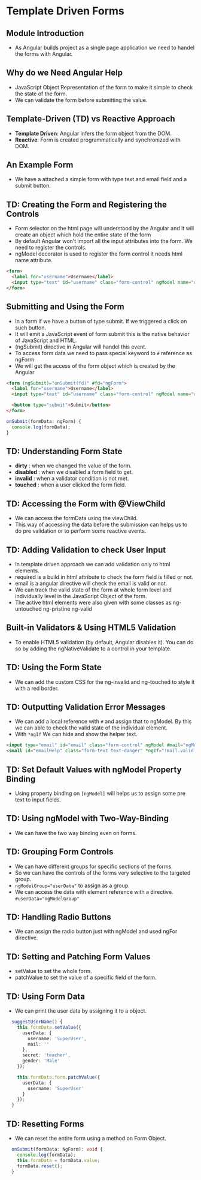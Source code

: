 # Template Driven Forms

## Module Introduction

* As Angular builds project as a single page application we need to handel the forms with Angular.

## Why do we Need Angular Help

* JavaScript Object Representation of the form to make it simple to check the state of the form.
* We can validate the form before submitting the value.

## Template-Driven (TD) vs Reactive Approach

* **Template Driven**: Angular infers the form object from the DOM.
* **Reactive**: Form is created programmatically and synchronized with DOM.

## An Example Form

* We have a attached a simple form with type text and email field and a submit button.

## TD: Creating the Form and Registering the Controls

* Form selector on the html page will understood by the Angular and it will create an object which hold the entire state of the form
* By default Angular won't import all the input attributes into the form. We need to register the controls.
* ngModel decorator is used to register the form control it needs html name attribute.

```html
<form>
  <label for="username">Username</label>
  <input type="text" id="username" class="form-control" ngModel name="username">
</form>
```

## Submitting and Using the Form

* In a form if we have a button of type submit. If we triggered a click on such button.
* It will emit a JavaScript event of form submit this is the native behavior of JavaScript and HTML.
* (ngSubmit) directive in Angular will handel this event.
* To access form data we need to pass special keyword to ```#``` reference as ngForm
* We will get the access of the form object which is created by the Angular

```html
<form (ngSubmit)="onSubmit(fd)" #fd="ngForm">
  <label for="username">Username</label>
  <input type="text" id="username" class="form-control" ngModel name="username">

  <button type="submit">Submit</button>
</form>
```

```typescript
onSubmit(formData: ngForm) {
  console.log(formData);
}

```

## TD: Understanding Form State

* **dirty** : when we changed the value of the form.
* **disabled** : when we disabled a form field to get.
* **invalid** : when a validator condition is not met.
* **touched** : when a user clicked the form field.

## TD: Accessing the Form with @ViewChild

* We can access the formData using the viewChild.
* This way of accessing the data before the submission can helps us to do pre validation or to perform some reactive events.

## TD: Adding Validation to check User Input

* In template driven approach we can add validation only to html elements.
* required is a build in html attribute to check the form field is filled or not.
* email is a angular directive will check the email is valid or not.
* We can track the valid state of the form at whole form level and individually level in the JavaScript Object of the form.
* The active html elements were also given with some classes as ng-untouched ng-pristine ng-valid

## Built-in Validators & Using HTML5 Validation

* To enable HTML5 validation (by default, Angular disables it). You can do so by adding the ngNativeValidate to a control in your template.

## TD: Using the Form State

* We can add the custom CSS for the ng-invalid and ng-touched to style it with a red border.

## TD: Outputting Validation Error Messages

* We can add a local reference with ```#``` and assign that to ngModel. By this we can able to check the valid state of the individual element.
* With ```*ngIf``` We can hide and show the helper text.

```html
<input type="email" id="email" class="form-control" ngModel #mail="ngModel" name="mail" email>
<small id="emailHelp" class="form-text text-danger" *ngIf="!mail.valid && mail.touched">Enter a valid Email ID</small>
```

## TD: Set Default Values with ngModel Property Binding

* Using property binding on ```[ngModel]``` will helps us to assign some pre text to input fields.

## TD: Using ngModel with Two-Way-Binding

* We can have the two way binding even on forms.

## TD: Grouping Form Controls

* We can have different groups for specific sections of the forms.
* So we can have the controls of the forms very selective to the targeted group.
* ```ngModelGroup="userData"``` to assign as a group.
* We can access the data with element reference with a directive. ```#userData="ngModelGroup"```

## TD: Handling Radio Buttons

* We can assign the radio button just with ngModel and used ngFor directive.

## TD: Setting and Patching Form Values

* setValue to set the whole form.
* patchValue to set the value of a specific field of the form.

## TD: Using Form Data

* We can print the user data by assigning it to a object.

```typescript
  suggestUserName() {
    this.formData.setValue({
      userData: {
        username: 'SuperUser',
        mail: ''
      },
      secret: 'teacher',
      gender: 'Male'
    });

    this.formData.form.patchValue({
      userData: {
        username: 'SuperUser'
      }
    });
  }
```

## TD: Resetting Forms

* We can reset the entire form using a method on Form Object.

```typescript
  onSubmit(formData: NgForm): void {
    console.log(formData);
    this.formData = formData.value;
    formData.reset();
  }
```
